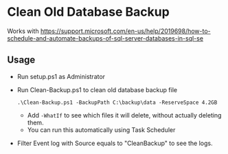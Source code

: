 # Clean Old Database Backup

Works with https://support.microsoft.com/en-us/help/2019698/how-to-schedule-and-automate-backups-of-sql-server-databases-in-sql-se

## Usage

* Run setup.ps1 as Administrator
* Run Clean-Backup.ps1 to clean old database backup file
  ```
  .\Clean-Backup.ps1 -BackupPath C:\backup\data -ReserveSpace 4.2GB
  ```
  * Add `-WhatIf` to see which files it will delete, without actually deleting them.
  * You can run this automatically using Task Scheduler

* Filter Event log with Source equals to "CleanBackup" to see the logs.
